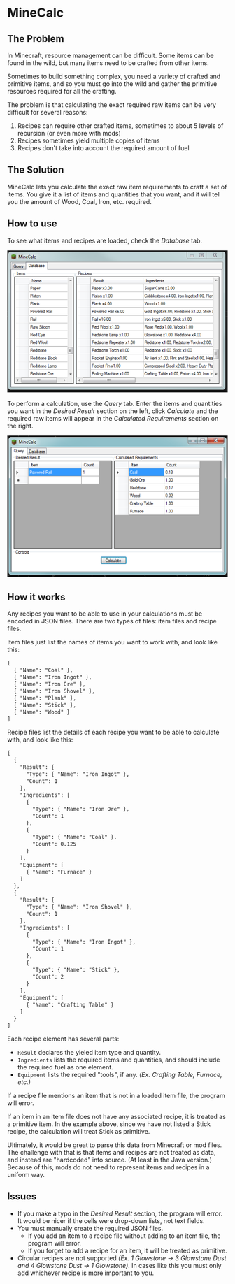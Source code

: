 # MineCalc

## The Problem

In Minecraft, resource management can be difficult. Some items can be found in the wild, but many items need to be crafted from other items. 

Sometimes to build something complex, you need a variety of crafted and primitive items, and so you must go into the wild and gather the primitive resources required for all the crafting.

The problem is that calculating the exact required raw items can be very difficult for several reasons:
 1. Recipes can require other crafted items, sometimes to about 5 levels of recursion (or even more with mods)
 2. Recipes sometimes yield multiple copies of items
 3. Recipes don't take into account the required amount of fuel

## The Solution

MineCalc lets you calculate the exact raw item requirements to craft a set of items. You give it a list of items and quantities that you want, and it will tell you the amount of Wood, Coal, Iron, etc. required.

## How to use

To see what items and recipes are loaded, check the _Database_ tab.

![](https://github.com/GamesFaix/MineCalc/blob/master/Screenshot_Database.png)

To perform a calculation, use the _Query_ tab. Enter the items and quantities you want in the _Desired Result_ section on the left, click _Calculate_ and the required raw items will appear in the _Calculated Requirements_ section on the right.

![](https://github.com/GamesFaix/MineCalc/blob/master/Screenshot_Query.png)

## How it works

Any recipes you want to be able to use in your calculations must be encoded in JSON files. There are two types of files: item files and recipe files.

Item files just list the names of items you want to work with, and look like this:

```
[
  { "Name": "Coal" },
  { "Name": "Iron Ingot" },
  { "Name": "Iron Ore" },
  { "Name": "Iron Shovel" },
  { "Name": "Plank" },
  { "Name": "Stick" },
  { "Name": "Wood" }
]
```

Recipe files list the details of each recipe you want to be able to calculate with, and look like this:

```
[
  {
    "Result": {
      "Type": { "Name": "Iron Ingot" },
      "Count": 1
    },
    "Ingredients": [
      {
        "Type": { "Name": "Iron Ore" },
        "Count": 1
      },
      {
        "Type": { "Name": "Coal" },
        "Count": 0.125
      }
    ],
    "Equipment": [
      { "Name": "Furnace" }
    ]
  },
  {
    "Result": {
      "Type": { "Name": "Iron Shovel" },
      "Count": 1
    },
    "Ingredients": [
      {
        "Type": { "Name": "Iron Ingot" },
        "Count": 1
      },
      {
        "Type": { "Name": "Stick" },
        "Count": 2
      }
    ],
    "Equipment": [
      { "Name": "Crafting Table" }
    ]
  }
]
```

Each recipe element has several parts:
- `Result` declares the yieled item type and quantity.
- `Ingredients` lists the required items and quantities, and should include the required fuel as one element.
- `Equipment` lists the required "tools", if any. _(Ex. Crafting Table, Furnace, etc.)_

If a recipe file mentions an item that is not in a loaded item file, the program will error.

If an item in an item file does not have any associated recipe, it is treated as a primitive item. In the example above, since we have not listed a Stick recipe, the calculation will treat Stick as primitive.

Ultimately, it would be great to parse this data from Minecraft or mod files. The challenge with that is that items and recipes are not treated as data, and instead are "hardcoded" into source. (At least in the Java version.) Because of this, mods do not need to represent items and recipes in a uniform way.

## Issues
- If you make a typo in the _Desired Result_ section, the program will error.  It would be nicer if the cells were drop-down lists, not text fields.
- You must manually create the required JSON files. 
    - If you add an item to a recipe file without adding to an item file, the program will error.
    - If you forget to add a recipe for an item, it will be treated as primitive.
- Circular recipes are not supported _(Ex. 1 Glowstone -> 3 Glowstone Dust and 4 Glowstone Dust -> 1 Glowstone)_. In cases like this you must only add whichever recipe is more important to you.
